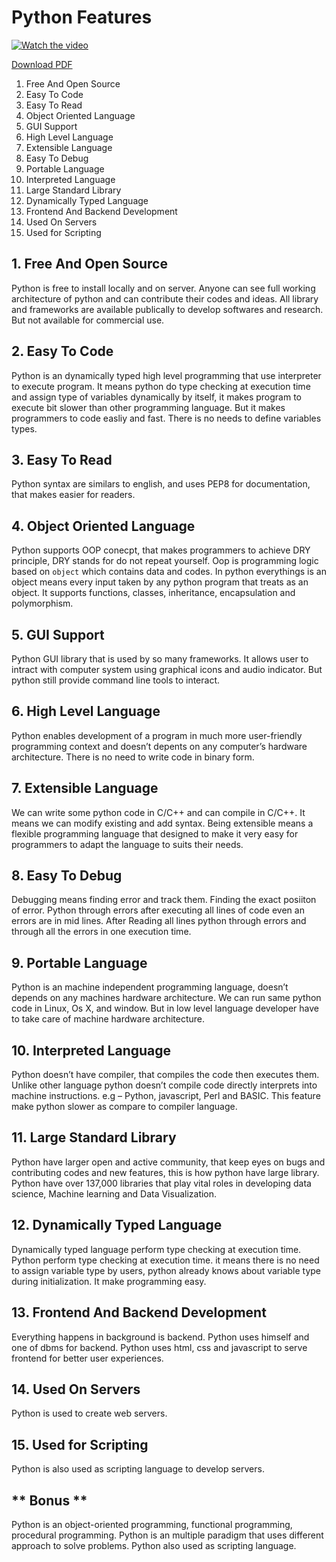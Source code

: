 # Python Features
[![Watch the video](https://img.youtube.com/vi/ClKW8duXR-k/hqdefault.jpg)](https://youtu.be/ClKW8duXR-k)

[Download PDF](https://bit.ly/3eJ7k3j)

 1. Free And Open Source
 2. Easy To Code
 3. Easy To Read
 4. Object Oriented Language
 5. GUI Support
 6. High Level Language
 7. Extensible Language
 8. Easy To Debug
 9. Portable Language
10. Interpreted Language
11. Large Standard Library
12. Dynamically Typed Language
13. Frontend And Backend Development
14. Used On Servers
15. Used for Scripting

##  1. Free And Open Source
Python is free to install locally and on server. Anyone can see full working architecture of python and can contribute their codes and ideas. All library and frameworks are available publically  to develop softwares and research. But not available for commercial use.

##  2. Easy To Code
Python is an dynamically typed high level programming that use interpreter to execute program. It means python do type checking at execution time and assign type of variables dynamically by itself, it makes program to execute bit slower than other programming language. But it makes programmers to code easliy and fast. There is no needs to define variables types.

##  3. Easy To Read
Python syntax are similars to english, and uses PEP8 for documentation, that makes easier for readers.

##  4. Object Oriented Language
Python supports OOP conecpt, that makes programmers to achieve DRY principle, DRY stands for do not repeat yourself. Oop is programming logic based on `object`  which contains data and codes. In python everythings is an object means every input taken by any python program that treats as an object. It supports functions, classes, inheritance, encapsulation and polymorphism.

##   5. GUI Support
Python GUI library that is used by so many frameworks. It allows user to intract with computer system using graphical icons and audio indicator. But python still provide command line tools to interact.

##    6. High Level Language
Python enables development of a program in much more user-friendly programming context and doesn’t depents on any computer’s hardware architecture. There is no need to write code in binary form. 

##   7. Extensible Language
We can write some python code in C/C++ and can compile in C/C++. It means we can modify existing and add syntax. Being extensible means a flexible programming language that designed to  make it very easy for programmers to adapt the language to suits their needs.

##   8. Easy To Debug
Debugging means finding error and track them. Finding the exact posiiton of error. Python through errors after executing all lines of code even an errors are in mid lines. After Reading all lines python through errors and through all the errors in one execution time.

##    9. Portable Language
Python is an machine independent programming language, doesn’t depends on any machines hardware architecture. We can run same python code in Linux, Os X, and window. But in low level language developer have to take care of machine hardware architecture.

##  10. Interpreted Language
Python doesn’t have compiler, that compiles the code then executes them. Unlike other language python doesn’t compile code directly interprets into machine instructions. e.g – Python, javascript, Perl and BASIC. This feature make python slower as compare to compiler language.

##   11. Large Standard Library
Python have larger open and active community, that keep eyes on bugs and contributing codes and new features, this is how python have large library. Python have over 137,000 libraries that play vital roles in developing data science, Machine learning and Data Visualization.

##   12. Dynamically Typed Language
Dynamically typed language perform type checking at execution time. Python perform type checking at execution time. it means there is no need to assign variable type by users, python already knows about variable type during initialization. It make programming easy.

##   13. Frontend And Backend Development
Everything happens in background is backend. Python uses himself and one of dbms for backend. Python uses html, css and javascript to serve frontend for better user experiences.

##  14. Used On Servers
Python is used to create web servers.

##   15. Used for Scripting
Python is also used as scripting language to develop servers.

##  ** Bonus **
Python is an object-oriented programming, functional programming, procedural programming. Python is an multiple paradigm that uses different approach to solve problems. Python also used as scripting language. 







